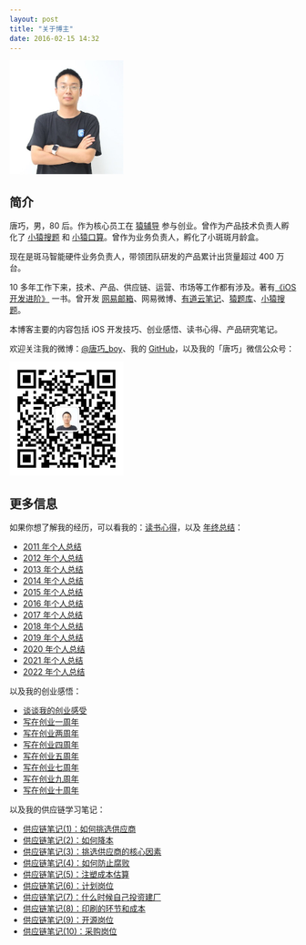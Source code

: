 ```yaml
---
layout: post
title: "关于博主"
date: 2016-02-15 14:32
---
```


<img src="/images/tangqiao.jpg" width="200px" />

## 简介

<!--

唐巧，2003年毕业于成都石室中学，同年考入北京师范大学理科实验班，2007年保送研究生。大学期间获得了ACM/ICPC国际大学生程序设计竞赛亚洲区金奖，北京师范大学十佳大学生，校三好学生等荣誉。
2010年毕业后加入网易，曾开发网易邮箱、网易微博、有道云笔记。2012年作为初创员工参与猿辅导的创业，开发了猿题库、小猿搜题、小猿口算等应用。现在是斑马智能硬件业务负责人，带领团队研发的产品累计出货量超过 400 万台。

-->

唐巧，男，80 后。作为核心员工在 [猿辅导](https://www.yuanfudao.com/) 参与创业。曾作为产品技术负责人孵化了 [小猿搜题](https://www.yuansouti.com/) 和 [小猿口算](https://xiaoyuankousuan.com/)。曾作为业务负责人，孵化了小斑斑月龄盒。

现在是斑马智能硬件业务负责人，带领团队研发的产品累计出货量超过 400 万台。

10 多年工作下来，技术、产品、供应链、运营、市场等工作都有涉及。著有[《iOS 开发进阶》](http://item.jd.com/11598468.html) 一书。曾开发 [网易邮箱](http://mail.163.com/)、网易微博、[有道云笔记](http://note.youdao.com/)、[猿题库](https://www.yuantiku.com/)、[小猿搜题](https://www.yuansouti.com/)。

本博客主要的内容包括 iOS 开发技巧、创业感悟、读书心得、产品研究笔记。

欢迎关注我的微博：[@唐巧_boy](http://weibo.com/tangqiaoboy)、我的 [GitHub](https://github.com/tangqiaoboy)，以及我的「唐巧」微信公众号：

<img src="/images/weixin-qr.jpg" width="200px" />

## 更多信息

如果你想了解我的经历，可以看我的：[读书心得](/categories/books-summary/)，以及 [年终总结](/tags/anniversary/)：

 * [2011 年个人总结](/2012/01/01/2011-summary/)
 * [2012 年个人总结](/2013/01/01/2012-summary/)
 * [2013 年个人总结](/2014/01/01/2013-summary/)
 * [2014 年个人总结](/2015/01/01/2014-summary/)
 * [2015 年个人总结](/2016/01/02/2015-summary/)
 * [2016 年个人总结](/2017/01/01/2016-summary/)
 * [2017 年个人总结](/2018/01/01/2017-summary/)
 * [2018 年个人总结](/2019/01/01/2018-summary/)
 * [2019 年个人总结](/2020/01/01/2019-summary/)
 * [2020 年个人总结](/2021/01/01/2020-summary/)
 * [2021 年个人总结](/2022/01/01/2021-summary/)
 * [2022 年个人总结](/2023/01/01/2022-summary/)

以及我的创业感悟：

 * [谈谈我的创业感受](/2012/09/15/talk-about-my-startup-exp/)
 * [写在创业一周年](/2013/06/17/startup-anniversary-note/)
 * [写在创业两周年](/2014/10/01/startup-2nd-year-summary/)
 * [写在创业四周年](/2016/07/16/startup-4th-year-summary/)
 * [写在创业五周年](/2017/05/31/startup-5th-year-summary/)
 * [写在创业七周年](/2019/04/22/startup-anniversary-note/)
 * [写在创业九周年](/2021/08/30/thinking-of-education-industry-change/)
 * [写在创业十周年](/2022/05/22/startup-10th-year-summary/)

以及我的供应链学习笔记：

 * [供应链笔记(1)：如何挑选供应商](/2023/12/17/supply-chain-1/)
 * [供应链笔记(2)：如何降本](/2023/12/17/supply-chain-2/)
 * [供应链笔记(3)：挑选供应商的核心因素](/2023/12/17/supply-chain-3/)
 * [供应链笔记(4)：如何防止腐败](/2023/12/17/supply-chain-4/)
 * [供应链笔记(5)：注塑成本估算](/2023/12/17/supply-chain-5/)
 * [供应链笔记(6)：计划岗位](/2023/12/17/supply-chain-6/)
 * [供应链笔记(7)：什么时候自己投资建厂](/2023/12/17/supply-chain-7/)
 * [供应链笔记(8)：印刷的环节和成本](/2023/12/17/supply-chain-8/)
 * [供应链笔记(9)：开源岗位](/2023/12/17/supply-chain-9/)
 * [供应链笔记(10)：采购岗位](/2023/12/18/supply-chain-10/)

